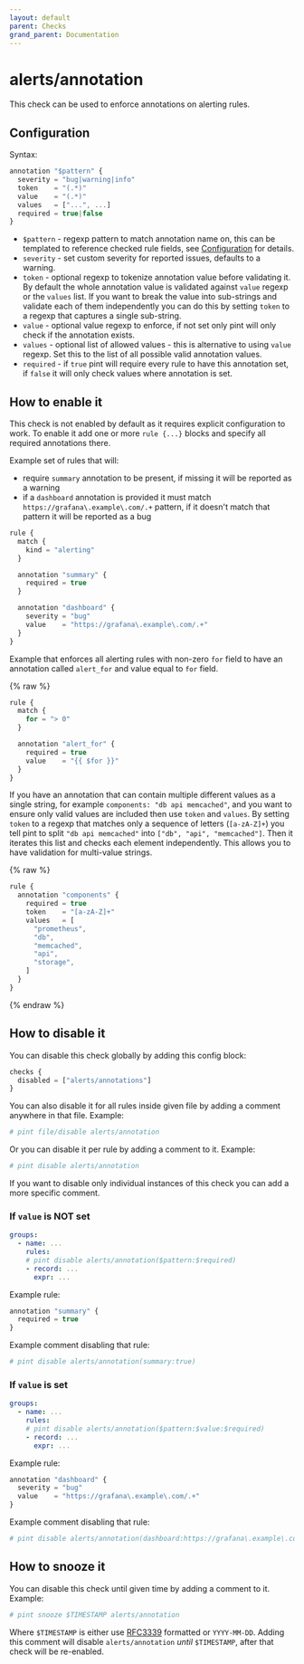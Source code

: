 ```yaml
---
layout: default
parent: Checks
grand_parent: Documentation
---
```


# alerts/annotation

This check can be used to enforce annotations on alerting rules.

## Configuration

Syntax:

```js
annotation "$pattern" {
  severity = "bug|warning|info"
  token    = "(.*)"
  value    = "(.*)"
  values   = ["...", ...]
  required = true|false
}
```

- `$pattern` - regexp pattern to match annotation name on, this can be templated
  to reference checked rule fields, see [Configuration](../../configuration.md)
  for details.
- `severity` - set custom severity for reported issues, defaults to a warning.
- `token` - optional regexp to tokenize annotation value before validating it.
  By default the whole annotation value is validated against `value` regexp or
  the `values` list. If you want to break the value into sub-strings and
  validate each of them independently you can do this by setting `token`
  to a regexp that captures a single sub-string.
- `value` - optional value regexp to enforce, if not set only pint will only
  check if the annotation exists.
- `values` - optional list of allowed values - this is alternative to using
  `value` regexp. Set this to the list of all possible valid annotation values.
- `required` - if `true` pint will require every rule to have this annotation set,
  if `false` it will only check values where annotation is set.

## How to enable it

This check is not enabled by default as it requires explicit configuration
to work.
To enable it add one or more `rule {...}` blocks and specify all required
annotations there.

Example set of rules that will:

- require `summary` annotation to be present, if missing it will be reported as a warning
- if a `dashboard` annotation is provided it must match `https://grafana\.example\.com/.+`
  pattern, if it doesn't match that pattern it will be reported as a bug

```js
rule {
  match {
    kind = "alerting"
  }

  annotation "summary" {
    required = true
  }

  annotation "dashboard" {
    severity = "bug"
    value    = "https://grafana\.example\.com/.+"
  }
}
```

Example that enforces all alerting rules with non-zero `for` field to have an
annotation called `alert_for` and value equal to `for` field.

{% raw %}

```js
rule {
  match {
    for = "> 0"
  }

  annotation "alert_for" {
    required = true
    value    = "{{ $for }}"
  }
}
```

If you have an annotation that can contain multiple different values as a single string,
for example `components: "db api memcached"`, and you want to ensure only valid values
are included then use `token` and `values`.
By setting `token` to a regexp that matches only a sequence of letters (`[a-zA-Z]+`)
you tell pint to split `"db api memcached"` into `["db", "api", "memcached"]`.
Then it iterates this list and checks each element independently.
This allows you to have validation for multi-value strings.

{% raw %}

```js
rule {
  annotation "components" {
    required = true
    token    = "[a-zA-Z]+"
    values   = [
      "prometheus",
      "db",
      "memcached",
      "api",
      "storage",
    ]
  }
}
```

{% endraw %}

## How to disable it

You can disable this check globally by adding this config block:

```js
checks {
  disabled = ["alerts/annotations"]
}
```

You can also disable it for all rules inside given file by adding
a comment anywhere in that file. Example:

```yaml
# pint file/disable alerts/annotation
```

Or you can disable it per rule by adding a comment to it. Example:

```yaml
# pint disable alerts/annotation
```

If you want to disable only individual instances of this check
you can add a more specific comment.

### If `value` is NOT set

```yaml
groups:
  - name: ...
    rules:
    # pint disable alerts/annotation($pattern:$required)
    - record: ...
      expr: ...
```

Example rule:

```js
annotation "summary" {
  required = true
}
```

Example comment disabling that rule:

```yaml
# pint disable alerts/annotation(summary:true)
```

### If `value` is set

```yaml
groups:
  - name: ...
    rules:
    # pint disable alerts/annotation($pattern:$value:$required)
    - record: ...
      expr: ...
```

Example rule:

```js
annotation "dashboard" {
  severity = "bug"
  value    = "https://grafana\.example\.com/.+"
}
```

Example comment disabling that rule:

```yaml
# pint disable alerts/annotation(dashboard:https://grafana\.example\.com/.+:true)
```

## How to snooze it

You can disable this check until given time by adding a comment to it. Example:

```yaml
# pint snooze $TIMESTAMP alerts/annotation
```

Where `$TIMESTAMP` is either use [RFC3339](https://www.rfc-editor.org/rfc/rfc3339)
formatted  or `YYYY-MM-DD`.
Adding this comment will disable `alerts/annotation` *until* `$TIMESTAMP`, after that
check will be re-enabled.
